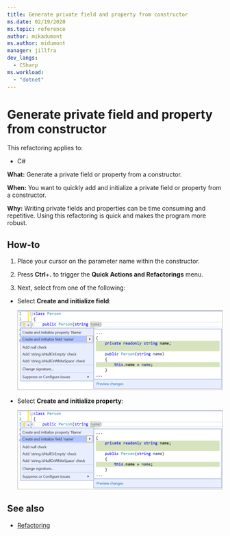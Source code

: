 ```yaml
--- 
title: Generate private field and property from constructor
ms.date: 02/19/2020 
ms.topic: reference 
author: mikadumont
ms.author: midumont
manager: jillfra 
dev_langs: 
  - CSharp 
ms.workload:  
  - "dotnet" 
--- 
```

# Generate private field and property from constructor

This refactoring applies to: 

- C# 

**What:** Generate a private field or property from a constructor. 

**When:** You want to quickly add and initialize a private field or property from a constructor.

**Why:** Writing private fields and properties can be time consuming and repetitive. Using this refactoring is quick and makes the program more robust.

## How-to 

1. Place your cursor on the parameter name within the constructor.

2. Press **Ctrl**+**.** to trigger the **Quick Actions and Refactorings** menu.
   
3. Next, select from one of the following:

- Select **Create and initialize field**:

   ![Generate private field from constructor](media/generate-private-field-from-constructor.png)

- Select **Create and initialize property**:

   ![Generate private field from constructor](media/generate-private-field-from-constructor.png)

## See also 

- [Refactoring](../refactoring-in-visual-studio.md)
